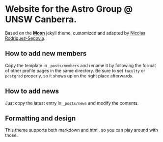 # Website for the Astro Group @ UNSW Canberra.

Based on the **[Moon](https://taylantatli.github.io/Moon)** jekyll theme, customized and adapted by [Nicolas Rodriguez-Segovia](https://nrsegovia.github.io).

## How to add new members

Copy the template in `_posts/members` and rename it by following the format of other profile pages in the same directory. Be sure to set `faculty` or `postgrad` properly, so it shows up on the right place afterwards.

## How to add news

Just copy the latest entry in `_posts/news` and modify the contents.

## Formatting and design

This theme supports both markdown and html, so you can play around with those.
